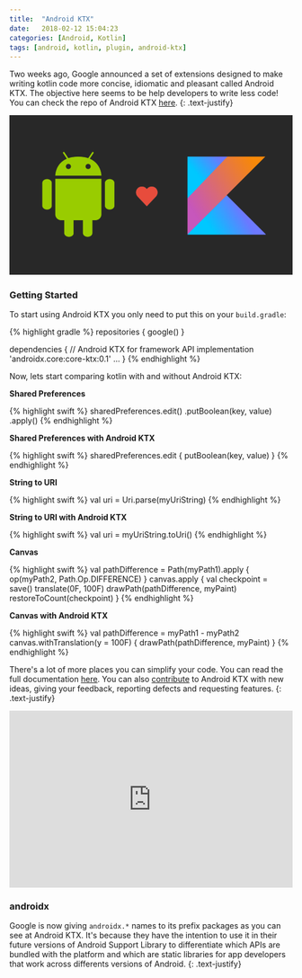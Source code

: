 ```yaml
---
title:  "Android KTX"
date:   2018-02-12 15:04:23
categories: [Android, Kotlin]
tags: [android, kotlin, plugin, android-ktx]
---
```


Two weeks ago, Google announced a set of extensions designed to make writing kotlin code more concise, idiomatic and pleasant called Android KTX. The objective here seems to be help developers to write less code! You can check the repo of Android KTX [here](https://github.com/android/android-ktx). 
{: .text-justify}

<img src="https://github.com/antoniosj/blog-examples/blob/master/Photos%20from%20blog/kotlin-android-learn.png?raw=true"/>


### Getting Started
To start using Android KTX you only need to put this on your `build.gradle`:


{% highlight gradle %}
repositories {
    google()
}

dependencies {
    // Android KTX for framework API
    implementation 'androidx.core:core-ktx:0.1'
    ...
}
{% endhighlight %}


Now, lets start comparing kotlin with and without Android KTX: 

**Shared Preferences**


{% highlight swift %}
sharedPreferences.edit()
           .putBoolean(key, value)
           .apply()
{% endhighlight %}     


**Shared Preferences with Android KTX**


{% highlight swift %}
sharedPreferences.edit { 
    putBoolean(key, value) 
}
{% endhighlight %}

**String to URI**

{% highlight swift %}
val uri = Uri.parse(myUriString)
{% endhighlight %}


**String to URI with Android KTX**


{% highlight swift %}
val uri = myUriString.toUri()
{% endhighlight %}


**Canvas**


{% highlight swift %}
val pathDifference = Path(myPath1).apply {
    op(myPath2, Path.Op.DIFFERENCE)
}
canvas.apply {
  val checkpoint = save()
  translate(0F, 100F)
  drawPath(pathDifference, myPaint)
  restoreToCount(checkpoint)
}
{% endhighlight %}


**Canvas with Android KTX**


{% highlight swift %}
val pathDifference = myPath1 - myPath2
canvas.withTranslation(y = 100F) {
    drawPath(pathDifference, myPaint)
}
{% endhighlight %}



There's a lot of more places you can simplify your code. You can read the full documentation [here](https://android.github.io/android-ktx/core-ktx/). You can also [contribute](https://github.com/android/android-ktx/blob/master/CONTRIBUTING.md) to Android KTX with new ideas, giving your feedback, reporting defects and requesting features. 
{: .text-justify}




<iframe width="100%" height="315" align="middle" src="https://www.youtube.com/embed/kmvS3sZF_y0" frameborder="0" allow="autoplay; encrypted-media" allowfullscreen></iframe>




### androidx


Google is now giving `androidx.*` names to its prefix packages as you can see at Android KTX. It's because they have the intention to use it in their future versions of Android Support Library to differentiate which APIs are bundled with the platform and which are static libraries for app developers that work across differents versions of Android.
{: .text-justify}

	
